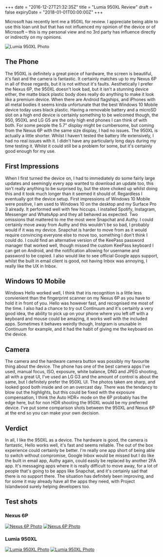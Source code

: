 +++
date = "2016-12-27T21:32:35Z"
title = "Lumia 950XL Review"
draft = false
expiryDate = "2018-01-01T00:00:00Z"
+++

Microsoft has recently lent me a 950XL for review. I appreciate being able to use this loan unit but that has not influenced my opinion of the device or of Microsoft – this is my personal view and no 3rd party has influence directly or indirectly on my opinions.

![Lumia 950XL Photo](/images/large/950xlreview-lumia-950xl-front.jpg)

<!--more-->

## The Phone
The 950XL is definitely a great piece of hardware, the screen is beautiful, it's fast and the camera is fantastic. It certainly matches up to my Nexus 6P in all of those regards, but it is not without it's faults. Aesthetically I prefer the Nexus 6P, the 950XL doesn't look bad, but it isn't a stunning device either, the matte black plastic body does really do anything to make it look like a premium device. When there are Android flagships, and iPhones with all metal bodies it seems kinda unfortunate that the best Windows 10 Mobile device today uses black plastic. Having a removable battery and a microSD slot on a high end device is certainly something to be welcomed though, the 950, 950XL and LG G5 are the only high end phones I can think of with both. For some people the 5.7" display might be cumbersome, but coming from the Nexus 6P with the same size display, I had no issues. The 950XL is actually a little shorter. Whilst I haven't tested the battery life extensively, I had no real issues with it. I didn't have any particularly long days during my time testing it. Whilst it could still be a problem for some, but it's certainly good enough for my use.

## First Impressions
When I first turned the device on, I had to immediately do some fairly large updates and seemingly every app wanted to download an update too, this isn't really anything to be surprised by, but the store choked up whilst doing this and it took much longer than it seemed it should of. Regardless I eventually got the device setup. First impressions of Windows 10 Mobile were positive, I am used to Windows 10 on the desktop and my Surface Pro 3 already. It performed well with few hiccups. I installed Spotify, Instagram, Messenger and WhatsApp and they all behaved as expected. Two omissions that mattered to me the most were Snapchat and Authy. I could certainly move away from Authy and this wouldn't be so bad, I probably would if it was my device. Snapchat is harder to move from as it would require convincing everyone else to move too, something I don't think I could do. I could find an alternative version of the KeePass password manager that worked well, though missed the custom KeePass keyboard I can get on Android, and the notification allowing for username and password to be copied. I also would like to see official Google apps support, whilst the built in email client is good, not having Inbox was annoying, I really like the UX in Inbox.

## Windows 10 Mobile
Windows Hello worked well, I think that iris recognition is a little less convienient than the fingerprint scanner on my Nexus 6P as you have to hold it in front of you. Hello was however fast, and recognised me most of the time. I also had a chance to try out Continuum and it's certainly a very good idea, the ability to pick up on your phone where you left off with a keyboard and mouse could be amazing, it works well with the included apps. Sometimes it behaves weirdly though, Instgram is unusable in Continuum for example, and it had the habit of giving me the keyboard on the device.

## Camera
The camera and the hardware camera button was possibly my favourite thing about the device. The phone has one of the best camera apps I've used, manual focus, ISO, exposure, white balance, DNG and JPEG shooting, all with a great UI, I've used an LG G3 and the amount of control is about the same, but I definitely prefer the 950XL UI. The photos taken are sharp, and looked good both inside and on an overcast day. There was the tendancy to blow out the highlights, but this could be fixed with the exposure compensation, I think the Auto HDR+ mode on the 6P probably has the edge here, but for non HDR shooting the 950XL would be my preferred device. I've put some comparison shots between the 950XL and Nexus 6P at the end so you can make your own decision.

## Verdict
In all, I like the 950XL as a device. The hardware is good, the camera is fantastic, Hello works well, it's fast and seems reliable. The out of the box experience could certainly be better. I'm really one app short of being able to switch without compromise, Google Inbox would be missed but I do like the built in email app, Authy again, could easily be replaced by another 2FA app. It's messaging apps where it is really difficult to move away, for a lot of people that's going to be apps like Snapchat, and it's certainly sad that there is no support there. The situation has definitely been improving, and for some it may already have all the apps they need, with Project Islandwood surely helping developers too.

## Test shots
### Nexus 6P
[![Nexus 6P Photo](/images/thumb/950xlreview-6p-crane.jpg)](/images/original/950xlreview-6p-crane.jpg)
[![Nexus 6P Photo](/images/thumb/950xlreview-6p-rainbow.jpg)](/images/original/950xlreview-6p-rainbow.jpg)
### Lumia 950XL
[![Lumia 950XL Photo](/images/thumb/950xlreview-950xl-crane.jpg)](/images/original/950xlreview-950xl-crane.jpg)
[![Lumia 950XL Photo](/images/thumb/950xlreview-950xl-rainbow.jpg)](/images/original/950xlreview-950xl-rainbow.jpg)
